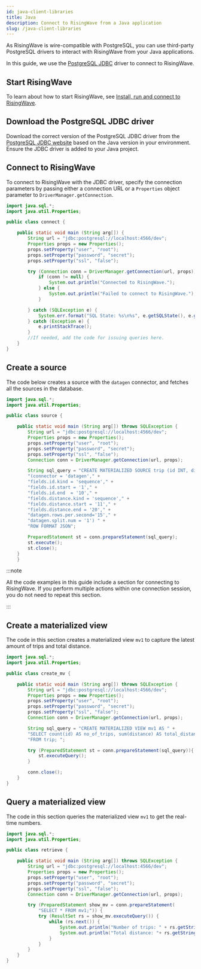 ```yaml
---
id: java-client-libraries
title: Java
description: Connect to RisingWave from a Java application
slug: /java-client-libraries
---
```


As RisingWave is wire-compatible with PostgreSQL, you can use third-party PostgreSQL drivers to interact with RisingWave from your Java applications.

In this guide, we use the [PostgreSQL JDBC](https://pypi.org/project/psycopg2/) driver to connect to RisingWave.


## Start RisingWave

To learn about how to start RisingWave, see [Install, run and connect to RisingWave](../install-run-connect.md).


## Download the PostgreSQL JDBC driver

Download the correct version of the PostgreSQL JDBC driver from the [PostgreSQL JDBC website](https://jdbc.postgresql.org/) based on the Java version in your environment. Ensure the JDBC driver is added to your Java project.


## Connect to RisingWave

To connect to RisingWave with the JDBC driver, specify the connection parameters by passing either a connection URL or a `Properties` object parameter to `DriverManager.getConnection`.

```java
import java.sql.*;
import java.util.Properties;

public class connect {

    public static void main (String arg[]) {
        String url = "jdbc:postgresql://localhost:4566/dev";
        Properties props = new Properties();
        props.setProperty("user", "root");
        props.setProperty("password", "secret");
        props.setProperty("ssl", "false");

        try (Connection conn = DriverManager.getConnection(url, props)) {
            if (conn != null) {
                System.out.println("Connected to RisingWave.");
            } else {
                System.out.println("Failed to connect to RisingWave.");
            }

        } catch (SQLException e) {
            System.err.format("SQL State: %s\n%s", e.getSQLState(), e.getMessage());
        } catch (Exception e) {
            e.printStackTrace();
        }
        //If needed, add the code for issuing queries here.
    }   
}
```

## Create a source

The code below creates a source with the `datagen` connector, and fetches all the sources in the database.

```java
import java.sql.*;
import java.util.Properties;

public class source {

    public static void main (String arg[]) throws SQLException {
        String url = "jdbc:postgresql://localhost:4566/dev";
        Properties props = new Properties();
        props.setProperty("user", "root");
        props.setProperty("password", "secret");
        props.setProperty("ssl", "false");
        Connection conn = DriverManager.getConnection(url, props);

        String sql_query = "CREATE MATERIALIZED SOURCE trip (id INT, distance INT) WITH" +
        "(connector = 'datagen'," +
        "fields.id.kind = 'sequence'," +
        "fields.id.start = '1'," +
        "fields.id.end  = '10'," +
        "fields.distance.kind = 'sequence'," +
        "fields.distance.start = '11'," +
        "fields.distance.end = '20'," +
        "datagen.rows.per.second='15'," +
        "datagen.split.num = '1') " +
        "ROW FORMAT JSON";

        PreparedStatement st = conn.prepareStatement(sql_query);
        st.execute();
        st.close();
    }
    }
```

:::note

All the code examples in this guide include a section for connecting to RisingWave. If you perform multiple actions within one connection session, you do not need to repeat this section.

:::


## Create a materialized view

The code in this section creates a materialized view `mv1` to capture the latest amount of trips and total distance.

```java
import java.sql.*;
import java.util.Properties;

public class create_mv {

    public static void main (String arg[]) throws SQLException {
        String url = "jdbc:postgresql://localhost:4566/dev";
        Properties props = new Properties();
        props.setProperty("user", "root");
        props.setProperty("password", "secret");
        props.setProperty("ssl", "false");
        Connection conn = DriverManager.getConnection(url, props);

        String sql_query = "CREATE MATERIALIZED VIEW mv1 AS " +
        "SELECT count(id) AS no_of_trips, sum(distance) AS total_distance " +
        "FROM trip; ";

        try (PreparedStatement st = conn.prepareStatement(sql_query)){ 
            st.executeQuery();
        }

        conn.close();
    }
}
```

## Query a materialized view

The code in this section queries the materialized view `mv1` to get the real-time numbers.

```java
import java.sql.*;
import java.util.Properties;

public class retrieve {

    public static void main (String arg[]) throws SQLException {
        String url = "jdbc:postgresql://localhost:4566/dev";
        Properties props = new Properties();
        props.setProperty("user", "root");
        props.setProperty("password", "secret");
        props.setProperty("ssl", "false");
        Connection conn = DriverManager.getConnection(url, props);

        try (PreparedStatement show_mv = conn.prepareStatement(
            "SELECT * FROM mv1;")) {
            try (ResultSet rs = show_mv.executeQuery()) {
                while (rs.next()) {
                    System.out.println("Number of trips: " + rs.getString("no_of_trips"));
                    System.out.println("Total distance: "+ rs.getString("total_distance"));
                }
            }
        }
    }
}
```








